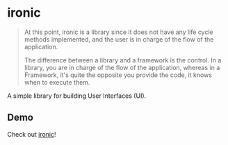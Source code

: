 # ironic

> At this point, ironic is a library since it does not have any life cycle methods implemented, and the user is in charge of the flow of the application.
>
> The difference between a library and a framework is the control. In a library, you are in charge of the flow of the application, whereas in a Framework, it's quite the opposite you provide the code, it knows when to execute them.

A simple library for building User Interfaces (UI).

## Demo

Check out <a href="https://mum-never-proud.github.io/ironic/">ironic</a>!
